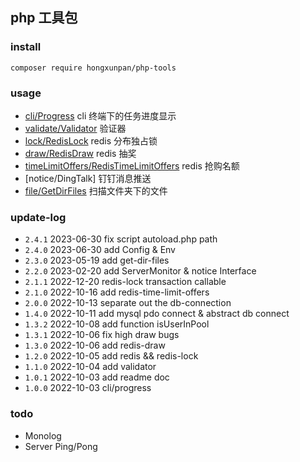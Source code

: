 ## php 工具包

### install 

`composer require hongxunpan/php-tools`

### usage

- [cli/Progress](readme/cli-progress.md) cli 终端下的任务进度显示
- [validate/Validator](readme/validate-validator.md) 验证器
- [lock/RedisLock](readme/redis-lock.md) redis 分布独占锁
- [draw/RedisDraw](readme/redis-draw.md) redis 抽奖
- [timeLimitOffers/RedisTimeLimitOffers](readme/redis-time-limit-offers.md) redis 抢购名额
- [notice/DingTalk] 钉钉消息推送
- [file/GetDirFiles](readme/get-dir-files.md) 扫描文件夹下的文件

### update-log

 - `2.4.1` 2023-06-30 fix script autoload.php path
 - `2.4.0` 2023-06-30 add Config & Env
 - `2.3.0` 2023-05-19 add get-dir-files
 - `2.2.0` 2023-02-20 add ServerMonitor & notice Interface
 - `2.1.1` 2022-12-20 redis-lock transaction callable  
 - `2.1.0` 2022-10-16 add redis-time-limit-offers  
 - `2.0.0` 2022-10-13 separate out the db-connection  
 - `1.4.0` 2022-10-11 add mysql pdo connect & abstract db connect
 - `1.3.2` 2022-10-08 add function isUserInPool
 - `1.3.1` 2022-10-06 fix high draw bugs
 - `1.3.0` 2022-10-06 add redis-draw
 - `1.2.0` 2022-10-05 add redis && redis-lock
 - `1.1.0` 2022-10-04 add validator
 - `1.0.1` 2022-10-03 add readme doc
 - `1.0.0` 2022-10-03 cli/progress

### todo

- Monolog
- Server Ping/Pong